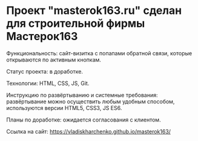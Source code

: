 # Проект "masterok163.ru" сделан для строительной фирмы Мастерок163

Функциональность: сайт-визитка с попапами обратной связи, которые открываются по активным
кнопкам.

Статус проекта: в доработке.

Технологии: HTML, CSS, JS, Git.

Инструкцию по развёртыванию и системные требования: развёртывание можно осуществить любым удобным способом, используются версии HTML5, CSS3, JS ES6.

Планы по доработке: ожидается согласования с клиентом.

Ссылка на сайт: https://vladiskharchenko.github.io/masterok163/
